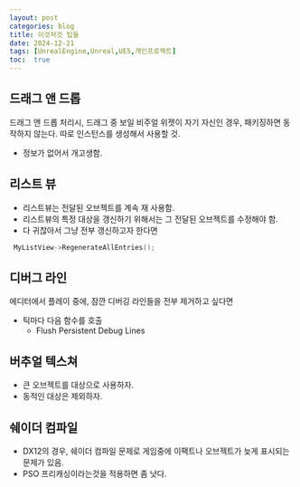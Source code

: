 ```yaml
--- 
layout: post
categories: blog
title: 이것저것 팁들
date: 2024-12-21
tags: [UnrealEngine,Unreal,UE5,개인프로젝트]
toc:  true
---
```


## 드래그 앤 드롭
드래그 앤 드롭 처리시, 드래그 중 보일 비주얼 위젯이 자기 자신인 경우, 패키징하면 동작하지 않는다. 따로 인스턴스를 생성해서 사용할 것.
- 정보가 없어서 개고생함.

## 리스트 뷰
- 리스트뷰는 전달된 오브젝트를 계속 재 사용함.
- 리스트뷰의 특정 대상을 갱신하기 위해서는 그 전달된 오브젝트를 수정해야 함.
- 다 귀찮아서 그냥 전부 갱신하고자 한다면
```c++
 MyListView->RegenerateAllEntries();
```

## 디버그 라인
에디터에서 플레이 중에, 잠깐 디버깅 라인들을 전부 제거하고 싶다면
- 틱마다 다음 함수를 호출
  - Flush Persistent Debug Lines

## 버추얼 텍스쳐
- 큰 오브젝트를 대상으로 사용하자.
- 동적인 대상은 제외하자.

## 쉐이더 컴파일
- DX12의 경우, 쉐이더 컴파일 문제로 게임중에 이팩트나 오브젝트가 늦게 표시되는 문제가 있음.
- PSO 프리캐싱이라는것을 적용하면 좀 낫다.
